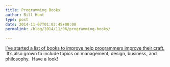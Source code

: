 ```yaml
---
title: Programming Books
author: Bill Hunt
type: post
date: 2014-11-07T01:02:45+00:00
permalink: /blog/2014/11/06/programming-books/

---
```

[I&#8217;ve started a list of books to improve help programmers improve their craft.][1]  It&#8217;s also grown to include topics on management, design, business, and philosophy.  Have a look!

 [1]: https://gist.github.com/krues8dr/4a947e2a439a54eb22e9 "Programming Books - a list by Krues8dr"